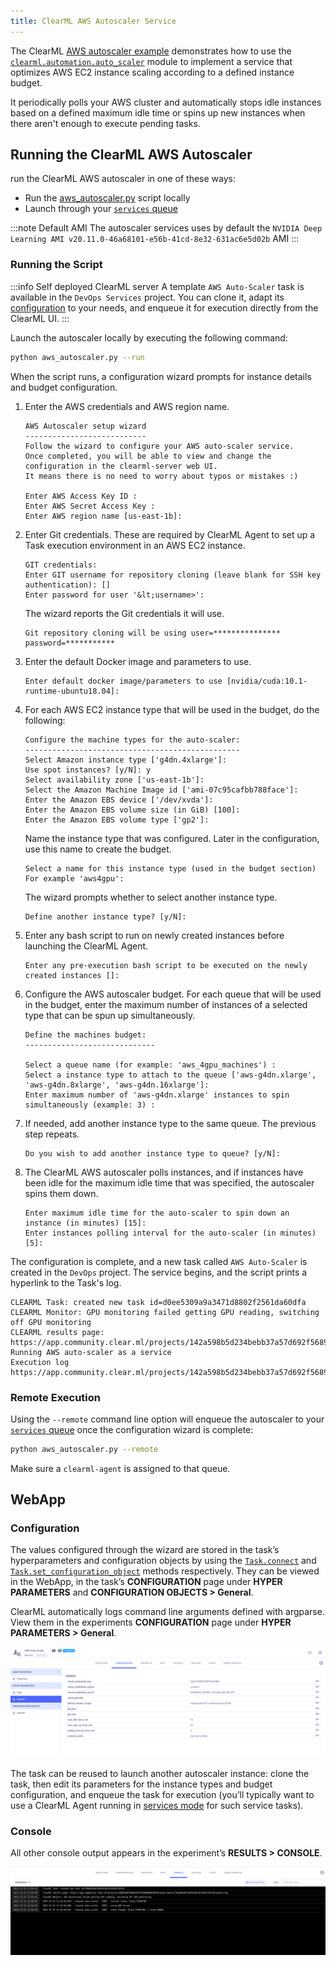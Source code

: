 ```yaml
---
title: ClearML AWS Autoscaler Service
---
```


The ClearML [AWS autoscaler example](https://github.com/allegroai/clearml/blob/master/examples/services/aws-autoscaler/aws_autoscaler.py) 
demonstrates how to use the [`clearml.automation.auto_scaler`](https://github.com/allegroai/clearml/blob/master/clearml/automation/auto_scaler.py) 
module to implement a service that optimizes AWS EC2 instance scaling according to a defined instance budget.

It periodically polls your AWS cluster and automatically stops idle instances based on a defined maximum idle time or spins 
up new instances when there aren't enough to execute pending tasks.

## Running the ClearML AWS Autoscaler

run the ClearML AWS autoscaler in one of these ways:
* Run the [aws_autoscaler.py](https://github.com/allegroai/clearml/blob/master/examples/services/aws-autoscaler/aws_autoscaler.py) 
  script locally
* Launch through your [`services` queue](../../clearml_agent.md#services-mode)

:::note Default AMI
The autoscaler services uses by default the `NVIDIA Deep Learning AMI v20.11.0-46a68101-e56b-41cd-8e32-631ac6e5d02b` AMI
:::

### Running the Script

:::info Self deployed ClearML server
A template  `AWS Auto-Scaler` task is available in the `DevOps Services` project.
You can clone it, adapt its [configuration](#configuration) to your needs, and enqueue it for execution directly from the ClearML UI. 
:::

Launch the autoscaler locally by executing the following command:

```bash
python aws_autoscaler.py --run
```

When the script runs, a configuration wizard prompts for instance details and budget configuration.

1. Enter the AWS credentials and AWS region name.

      ```console
      AWS Autoscaler setup wizard
      ---------------------------
      Follow the wizard to configure your AWS auto-scaler service.
      Once completed, you will be able to view and change the configuration in the clearml-server web UI.
      It means there is no need to worry about typos or mistakes :)
   
      Enter AWS Access Key ID : 
      Enter AWS Secret Access Key : 
      Enter AWS region name [us-east-1b]:
      ```
   
1. Enter Git credentials. These are required by ClearML Agent to set up a Task execution environment in an AWS EC2 instance.
  
      ```console
      GIT credentials:
      Enter GIT username for repository cloning (leave blank for SSH key authentication): []
      Enter password for user '&lt;username>':
      ```
   
   The wizard reports the Git credentials it will use.

      ```console
      Git repository cloning will be using user=*************** password=***********
      ```

1. Enter the default Docker image and parameters to use.
        
      ```console 
      Enter default docker image/parameters to use [nvidia/cuda:10.1-runtime-ubuntu18.04]:
      ```

1. For each AWS EC2 instance type that will be used in the budget, do the following:
   
   ```console
   Configure the machine types for the auto-scaler:
   ------------------------------------------------
   Select Amazon instance type ['g4dn.4xlarge']:
   Use spot instances? [y/N]: y
   Select availability zone ['us-east-1b']:
   Select the Amazon Machine Image id ['ami-07c95cafbb788face']:
   Enter the Amazon EBS device ['/dev/xvda']:
   Enter the Amazon EBS volume size (in GiB) [100]:
   Enter the Amazon EBS volume type ['gp2']:
   ```
   
   Name the instance type that was configured. Later in the configuration, use this name to create the budget.
   
   ```console
   Select a name for this instance type (used in the budget section) For example 'aws4gpu':
   ```
   
   The wizard prompts whether to select another instance type.
      
      ```console
      Define another instance type? [y/N]:
      ```
   
1. Enter any bash script to run on newly created instances before launching the ClearML Agent.

      ```console
      Enter any pre-execution bash script to be executed on the newly created instances []:
      ```

1. Configure the AWS autoscaler budget. For each queue that will be used in the budget, enter the maximum number of 
   instances of a selected type that can be spun up simultaneously.
 
      ```console 
      Define the machines budget:
      -----------------------------
        
      Select a queue name (for example: 'aws_4gpu_machines') : 
      Select a instance type to attach to the queue ['aws-g4dn.xlarge', 'aws-g4dn.8xlarge', 'aws-g4dn.16xlarge']:
      Enter maximum number of 'aws-g4dn.xlarge' instances to spin simultaneously (example: 3) :         
      ```
   
1. If needed, add another instance type to the same queue. The previous step repeats.

      ```console
      Do you wish to add another instance type to queue? [y/N]:         
      ```
   
1. The ClearML AWS autoscaler polls instances, and if instances have been idle for the maximum idle time that was specified, 
   the autoscaler spins them down.

      ```console
      Enter maximum idle time for the auto-scaler to spin down an instance (in minutes) [15]:
      Enter instances polling interval for the auto-scaler (in minutes) [5]:
      ```

The configuration is complete, and a new task called `AWS Auto-Scaler` is created in the `DevOps` project. The service begins, 
and the script prints a hyperlink to the Task's log.

       
```console
CLEARML Task: created new task id=d0ee5309a9a3471d8802f2561da60dfa
CLEARML Monitor: GPU monitoring failed getting GPU reading, switching off GPU monitoring
CLEARML results page: https://app.community.clear.ml/projects/142a598b5d234bebb37a57d692f5689f/experiments/d0ee5309a9a3471d8802f2561da60dfa/output/log
Running AWS auto-scaler as a service
Execution log https://app.community.clear.ml/projects/142a598b5d234bebb37a57d692f5689f/experiments/d0ee5309a9a3471d8802f2561da60dfa/output/log    
```

### Remote Execution
Using the  `--remote` command line option will enqueue the autoscaler to your [`services` queue](../../clearml_agent.md#services-mode)
once the configuration wizard is complete:

```bash
python aws_autoscaler.py --remote
```
Make sure a `clearml-agent` is assigned to that queue.

## WebApp
### Configuration 

The values configured through the wizard are stored in the task’s hyperparameters and configuration objects by using the 
[`Task.connect`](../../references/sdk/task.md#connect) and [`Task.set_configuration_object`](../../references/sdk/task.md#set_configuration_object) 
methods respectively. They can be viewed in the WebApp, in the task’s **CONFIGURATION** page under **HYPER PARAMETERS** and **CONFIGURATION OBJECTS > General**. 

ClearML automatically logs command line arguments defined with argparse. View them in the experiments **CONFIGURATION** 
page under **HYPER PARAMETERS > General**.

![Autoscaler configuration](../../img/examples_aws_autoscaler_config.png)

The task can be reused to launch another autoscaler instance: clone the task, then edit its parameters for the instance 
types and budget configuration, and enqueue the task for execution (you’ll typically want to use a ClearML Agent running 
in [services mode](../../clearml_agent.md#services-mode) for such service tasks).

### Console

All other console output appears in the experiment’s **RESULTS > CONSOLE**.

![Autoscaler console](../../img/examples_aws_autoscaler_console.png)
